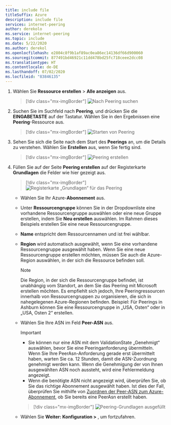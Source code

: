 ```yaml
---
title: include file
titleSuffix: Azure
description: include file
services: internet-peering
author: derekolo
ms.service: internet-peering
ms.topic: include
ms.date: 5/22/2020
ms.author: derekol
ms.openlocfilehash: e2804c8f9b1af89ac0ea86ec14136df66d900060
ms.sourcegitcommit: 877491bd46921c11dd478bd25fc718ceee2dcc08
ms.translationtype: HT
ms.contentlocale: de-DE
ms.lasthandoff: 07/02/2020
ms.locfileid: "83846135"
---
```

1. Wählen Sie **Ressource erstellen** > **Alle anzeigen** aus.

    > [!div class="mx-imgBorder"]
    > ![Nach Peering suchen](../media/setup-seeall.png)

1. Suchen Sie im Suchfeld nach **Peering**, und drücken Sie die **EINGABETASTE** auf der Tastatur. Wählen Sie in den Ergebnissen eine **Peering**-Ressource aus.

    > [!div class="mx-imgBorder"]
    > ![Starten von Peering](../media/setup-launch.png)

1. Sehen Sie sich die Seite nach dem Start des **Peerings** an, um die Details zu verstehen. Wählen Sie **Erstellen** aus, wenn Sie fertig sind.

    > [!div class="mx-imgBorder"]
    > ![Peering erstellen](../media/setup-create.png)

1. Füllen Sie auf der Seite **Peering erstellen** auf der Registerkarte **Grundlagen** die Felder wie hier gezeigt aus.

    > [!div class="mx-imgBorder"]
    > ![Registerkarte „Grundlagen“ für das Peering](../media/setup-basics-tab.png)

    * Wählen Sie Ihr Azure-**Abonnement** aus.
    * Unter **Ressourcengruppe** können Sie in der Dropdownliste eine vorhandene Ressourcengruppe auswählen oder eine neue Gruppe erstellen, indem Sie **Neu erstellen** auswählen. Im Rahmen dieses Beispiels erstellen Sie eine neue Ressourcengruppe.
    * **Name** entspricht dem Ressourcennamen und ist frei wählbar.
    * **Region** wird automatisch ausgewählt, wenn Sie eine vorhandene Ressourcengruppe ausgewählt haben. Wenn Sie eine neue Ressourcengruppe erstellen möchten, müssen Sie auch die Azure-Region auswählen, in der sich die Ressource befinden soll.

        > [!NOTE]
        > Die Region, in der sich die Ressourcengruppe befindet, ist unabhängig vom Standort, an dem Sie das Peering mit Microsoft erstellen möchten. Es empfiehlt sich jedoch, Ihre Peeringressourcen innerhalb von Ressourcengruppen zu organisieren, die sich in nahegelegenen Azure-Regionen befinden. Beispiel: Für Peerings in Ashburn können Sie eine Ressourcengruppe in „USA, Osten“ oder in „USA, Osten 2“ erstellen.

    * Wählen Sie Ihre ASN im Feld **Peer-ASN** aus.

        > [!IMPORTANT]
        > * Sie können nur eine ASN mit dem ValidationState „Genehmigt“ auswählen, bevor Sie eine Peeringanforderung übermitteln. Wenn Sie Ihre PeerAsn-Anforderung gerade erst übermittelt haben, warten Sie ca. 12 Stunden, damit die ASN-Zuordnung genehmigt werden kann. Wenn die Genehmigung der von Ihnen ausgewählten ASN noch aussteht, wird eine Fehlermeldung angezeigt. 
        > * Wenn die benötigte ASN nicht angezeigt wird, überprüfen Sie, ob Sie das richtige Abonnement ausgewählt haben. Ist dies der Fall, überprüfen Sie mithilfe von [Zuordnen der Peer-ASN zum Azure-Abonnement](../howto-subscription-association-portal.md), ob Sie bereits eine PeerAsn erstellt haben.

        > [!div class="mx-imgBorder"]
        > ![Peering-Grundlagen ausgefüllt](../media/setup-direct-basics-filled-tab.png)

    * Wählen Sie **Weiter: Konfiguration >** , um fortzufahren.
